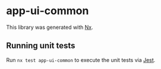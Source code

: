 # app-ui-common

This library was generated with [Nx](https://nx.dev).

## Running unit tests

Run `nx test app-ui-common` to execute the unit tests via [Jest](https://jestjs.io).
